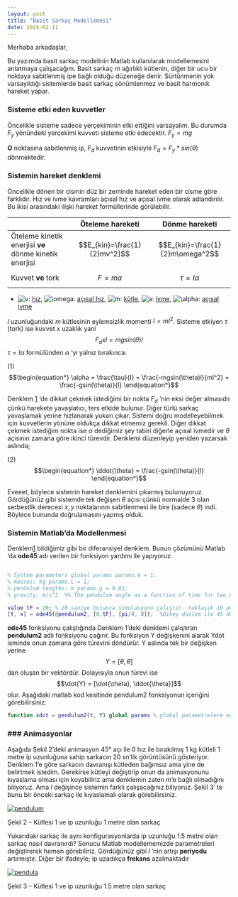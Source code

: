 ```yaml
---
layout: post
title: "Basit Sarkaç Modellemesi"
date: 2015-02-11
---
```


Merhaba arkadaşlar,

Bu yazımda basit sarkaç modelinin Matlab kullanılarak modellemesini anlatmaya çalışacağım. Basit sarkaç $m$ ağırlıklı kütlenin, diğer bir ucu bir noktaya sabitlenmiş ipe bağlı olduğu düzeneğe denir. Sürtünmenin yok varsayıldığı sistemlerde basit sarkaç sönümlenmez ve basit harmonik hareket yapar.

### **Sisteme etki eden kuvvetler**

Öncelikle sisteme sadece yerçekiminin etki ettiğini varsayalım. Bu durumda $F_y$ yönündeki yerçekimi kuvveti sisteme etki edecektir. $F_y = mg$

**O** noktasına sabitlenmiş ip, $F_d$ kuvvetinin etkisiyle  $F_d = F_y*sin(\theta)$ dönmektedir.

### **Sistemin hareket denklemi**

Öncelikle dönen bir cismin düz bir zeminde hareket eden bir cisme göre farklıdır.  Hız ve ivme kavramları açısal hız ve açısal ivme olarak adlandırılır. Bu ikisi arasındaki ilişki hareket formüllerinde görülebilir.

|                                                        | Öteleme hareketi             | Dönme hareketi                   |
| ------------------------------------------------------ | ---------------------------- | -------------------------------- |
| Öteleme kinetik enerjisi **ve** dönme kinetik enerjisi | $$E_{kin}=\frac{1}{2}mv^2]$$ | $$E_{kin}=\frac{1}{2}m\omega^2$$ |
| Kuvvet **ve** tork                                     | $$F=ma$$                     | $$\tau = I \alpha$$              |

- ![v](http://upload.wikimedia.org/math/9/e/3/9e3669d19b675bd57058fd4664205d2a.png): [hız](http://tr.wikipedia.org/wiki/Hız),  ![\omega](http://upload.wikimedia.org/math/4/d/1/4d1b7b74aba3cfabd624e898d86b4602.png): [açısal hız](http://tr.wikipedia.org/wiki/Açısal_hız), ![m](http://upload.wikimedia.org/math/6/f/8/6f8f57715090da2632453988d9a1501b.png): [kütle](http://tr.wikipedia.org/wiki/Kütle),  ![a](http://upload.wikimedia.org/math/0/c/c/0cc175b9c0f1b6a831c399e269772661.png): [ivme](http://tr.wikipedia.org/wiki/İvme),  ![\alpha](http://upload.wikimedia.org/math/b/c/c/bccfc7022dfb945174d9bcebad2297bb.png): [açısal ivme](http://tr.wikipedia.org/wiki/Açısal_ivme)

 

$l$ uzunluğundaki $m$ kütlesinin eylemsizlik momenti  $I=ml^2$. Sisteme etkiyen $\tau$ (tork) ise kuvvet x uzaklık yani $$F_d x l = mgsin(\theta)l$$
$\tau = I \alpha$ formülünden $\alpha$ ‘yı  yalnız bırakınca:

(1)  $$\begin{equation*} \alpha = \frac{\tau}{I} = \frac{-mgsin(\theta)l}{ml^2} = \frac{-gsin(\theta)}{l} \end{equation*}$$

Denklem [1](#id1982189542) ‘de dikkat çekmek istediğimi bir nokta $F_d$ ‘nin eksi değer almasıdır çünkü harekete yavaşlatıcı, ters etkide bulunur. Diğer türlü sarkaç yavaşlamak yerine hızlanarak yukarı çıkar. Sistemi doğru modelleyebilmek için kuvvetlerin yönüne oldukça dikkat etmemiz gerekli. Diğer dikkat çekmek istediğim nokta ise $\alpha$ dediğimiz şey tabiri diğerle açısal ivmedir ve $\theta$ açısının zamana göre ikinci türevdir. Denklemi düzenleyip yeniden yazarsak aslında;

(2)  $$\begin{equation*} \ddot{\theta} = \frac{-gsin(\theta)}{l} \end{equation*}$$

Eveeet, böylece sistemin hareket denklemini çıkarmış bulunuyoruz. Gördüğünüz gibi sistemde tek değişen $\theta$ açısı çünkü normalde 3 olan serbestlik derecesi $x,y$ noktalarının sabitlenmesi ile bire (sadece $\theta$) indi. Böylece bununda doğrulamasını yapmış olduk.

### **Sistemin Matlab’da Modellenmesi**

Denklem[1](#id1982189542) bildiğimiz gibi bir diferansiyel denklem. Bunun çözümünü Matlab ‘da **ode45** adı verilen bir fonksiyon yardımı ile yapıyoruz.

```

```

```matlab
% System parameters global params params.m = 1;        
% masses: kg params.L = 1;        
% pendulum lengths: m params.g = 9.81;     
% gravity: m/s^2  %% The pendulum angle as a function of time for two different g and L 

value tF = 20; % 20 saniye botunca simulasyonu çalıştır. Yaklaşık 10 periyod. 
[t, x] = ode45(@pendulum2, [0,tF], [pi/4, 0]);  %Dikey düzlem ile 45 derece açı ile başla, başlangıç hızı 0 olsun.
```

**ode45** fonksiyonu çalıştığında Denklem 1’deki denklemi çalıştıran **pendulum2** adlı fonksiyonu çağırır. Bu fonksiyon Y değişkenini alarak Ydot isminde onun zamana göre türevini döndürür. Y aslında tek bir değişken yerine $$Y = [\theta, \dot{\theta}]$$ dan oluşan bir vektördür. Dolayısıyla onun türevi ise $$\dot{Y} = [\dot{\theta}, \ddot{\theta}]$$ olur.  Aşağıdaki matlab kod kesitinde pendulum2 fonksiyonun içeriğini görebilirsiniz.

```matlab
function xdot = pendulum2(t, Y) global params % global parametrelere erişebilmek için g = params.g; L = params.L; Ydot = [Y(2); -(g/L)*sin(x(1))];
```



### ### Animasyonlar

Aşağıda Şekil 2’deki animasyon 45° açı ile 0 hız ile bırakılmış 1 kg kütleli 1 metre ip uzunluğuna sahip sarkacın 20 sn’lik görüntüsünü gösteriyor. Denklem 1’e göre sarkacın davranışı kütleden bağımsız ama yine de belirtmek istedim. Gerekirse kütleyi değiştirip onun da animasyonunu kıyaslama olması için koyabiliriz ama denklemin zaten $m$‘e bağlı olmadığını biliyoruz. Ama $l$ değişince sistemin farklı çalışacağınız biliyoruz. Şekil 3′ te bunu bir önceki sarkaç ile kıyaslamalı olarak görebilirsiniz.

[![pendulum](http://sekilver.net/akifsblog.com//wp-content/uploads/2015/02/pendulum.gif)](http://sekilver.net/akifsblog.com//wp-content/uploads/2015/02/pendula.gif)

Şekil 2 – Kütlesi 1 ve ip uzunluğu 1 metre olan sarkaç

Yukarıdaki sarkaç ile aynı konfigurasyonlarda ip uzunluğu 1.5 metre olan sarkaç nasıl davranırdı? Sonucu Matlab modellememizde parametreleri değiştirerek hemen görebiliriz. Gördüğünüz gibi $l$ ‘nin artışı **periyodu** artırmıştır. Diğer bir ifadeyle; ip uzadıkça **frekans** azalmaktadır

[![pendula](http://sekilver.net/akifsblog.com//wp-content/uploads/2015/02/pendula.gif)](http://sekilver.net/akifsblog.com//wp-content/uploads/2015/02/pendula.gif)

Şekil 3 – Kütlesi 1 ve ip uzunluğu 1.5 metre olan sarkaç